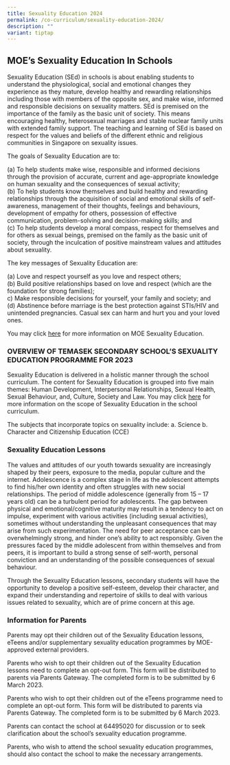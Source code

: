 ```yaml
---
title: Sexuality Education 2024
permalink: /co-curriculum/sexuality-education-2024/
description: ""
variant: tiptap
---
```

## MOE’s Sexuality Education In Schools
Sexuality Education (SEd) in schools is about enabling students to understand the physiological, social and emotional changes they experience as they mature, develop healthy and rewarding relationships including those with members of the opposite sex, and make wise, informed and responsible decisions on sexuality matters. SEd is premised on the importance of the family as the basic unit of society. This means encouraging healthy, heterosexual marriages and stable nuclear family units with extended family support. The teaching and learning of SEd is based on respect for the values and beliefs of the different ethnic and religious communities in Singapore on sexuality issues.

The goals of Sexuality Education are to:

(a)	To help students make wise, responsible and informed decisions through the provision of accurate, current and age-appropriate knowledge on human sexuality and the consequences of sexual activity;
<br>(b)	To help students know themselves and build healthy and rewarding relationships through the acquisition of social and emotional skills of self-awareness, management of their thoughts, feelings and behaviours, development of empathy for others, possession of effective communication, problem-solving and decision-making skills; and
<br>(c)	To help students develop a moral compass, respect for themselves and for others as sexual beings, premised on the family as the basic unit of society, through the inculcation of positive mainstream values and attitudes about sexuality. 


The key messages of Sexuality Education are:

(a)	Love and respect yourself as you love and respect others;
<br>(b)	Build positive relationships based on love and respect (which are the foundation for strong families);
<br>c)	Make responsible decisions for yourself, your family and society; and
<br>(d)	Abstinence before marriage is the best protection against STIs/HIV and unintended pregnancies. Casual sex can harm and hurt you and your loved ones.


You may click&nbsp;[here](https://www.moe.gov.sg/education-in-sg/our-programmes/sexuality-education)&nbsp;for more information on MOE Sexuality Education.  

### OVERVIEW OF TEMASEK SECONDARY SCHOOL’S SEXUALITY EDUCATION PROGRAMME FOR 2023
Sexuality Education is delivered in a holistic manner through the school curriculum. The content for Sexuality Education is grouped into five main themes: Human Development, Interpersonal Relationships, Sexual Health, Sexual Behaviour, and, Culture, Society and Law. You may click [here](https://www.moe.gov.sg/education-in-sg/our-programmes/sexuality-education/scope-and-teaching-approach) for more information on the scope of Sexuality Education in the school curriculum.

The subjects that incorporate topics on sexuality include: 
a.	Science 
b.	Character and Citizenship Education (CCE)

### Sexuality Education Lessons
The values and attitudes of our youth towards sexuality are increasingly shaped by their peers, exposure to the media, popular culture and the internet. Adolescence is a complex stage in life as the adolescent attempts to find his/her own identity and often struggles with new social relationships. The period of middle adolescence (generally from 15 – 17 years old) can be a turbulent period for adolescents. The gap between physical and emotional/cognitive maturity may result in a tendency to act on impulse, experiment with various activities (including sexual activities), sometimes without understanding the unpleasant consequences that may arise from such experimentation. The need for peer acceptance can be overwhelmingly strong, and hinder one’s ability to act responsibly.  Given the pressures faced by the middle adolescent from within themselves and from peers, it is important to build a strong sense of self-worth, personal conviction and an understanding of the possible consequences of sexual behaviour. 

Through the Sexuality Education lessons, secondary students will have the opportunity to develop a positive self-esteem, develop their character, and expand their understanding and repertoire of skills to deal with various issues related to sexuality, which are of prime concern at this age.  

  
### Information for Parents

Parents may opt their children out of the Sexuality Education lessons, eTeens and/or supplementary sexuality education programmes by MOE-approved external providers. 

Parents who wish to opt their children out of the Sexuality Education lessons need to complete an opt-out form. This form will be distributed to parents via Parents Gateway. The completed form is to be submitted by 6 March 2023. 

Parents who wish to opt their children out of the eTeens programme need to complete an opt-out form. This form will be distributed to parents via Parents Gateway.  The completed form is to be submitted by 6 March 2023.

Parents can contact the school at 64495020 for discussion or to seek clarification about the school’s sexuality education programme.

Parents, who wish to attend the school sexuality education programmes, should also contact the school to make the necessary arrangements.